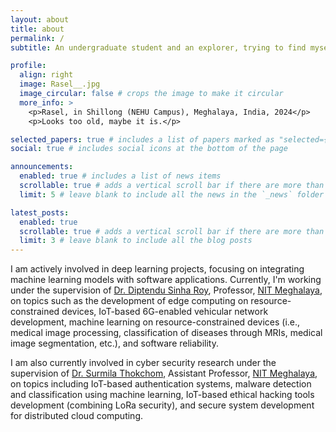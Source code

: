 ```yaml
---
layout: about
title: about
permalink: /
subtitle: An undergraduate student and an explorer, trying to find myself. I love to explore and learn unknown things. I mostly spend my time doing research related to Machine Learning/Deep Learning, Machine Learning on Resource-Constrained Devices, Cyber Security, Ethical Hacking, Software Development for all the topics mentioned above.

profile:
  align: right
  image: Rasel__.jpg
  image_circular: false # crops the image to make it circular
  more_info: >
    <p>Rasel, in Shillong (NEHU Campus), Meghalaya, India, 2024</p>
    <p>Looks too old, maybe it is.</p>

selected_papers: true # includes a list of papers marked as "selected={true}"
social: true # includes social icons at the bottom of the page

announcements:
  enabled: true # includes a list of news items
  scrollable: true # adds a vertical scroll bar if there are more than 3 news items
  limit: 5 # leave blank to include all the news in the `_news` folder

latest_posts:
  enabled: true
  scrollable: true # adds a vertical scroll bar if there are more than 3 new posts items
  limit: 3 # leave blank to include all the blog posts
---
```


I am actively involved in deep learning projects, focusing on integrating machine learning models with software applications. Currently, I'm working under the supervision of [Dr. Diptendu Sinha Roy](https://nitm.ac.in/department/computer-science-engineering/faculty-1/prof-diptendu-sinha-roy), Professor, [NIT Meghalaya](https://nitm.ac.in/), on topics such as the development of edge computing on resource-constrained devices, IoT-based 6G-enabled vehicular network development, machine learning on resource-constrained devices (i.e., medical image processing, classification of diseases through MRIs, medical image segmentation, etc.), and software reliability.

I am also currently involved in cyber security research under the supervision of [Dr. Surmila Thokchom](https://nitm.ac.in/department/computer-science-engineering/faculty-1/dr-surmila-thokchom), Assistant Professor, [NIT Meghalaya](https://nitm.ac.in/), on topics including IoT-based authentication systems, malware detection and classification using machine learning, IoT-based ethical hacking tools development (combining LoRa security), and secure system development for distributed cloud computing.
